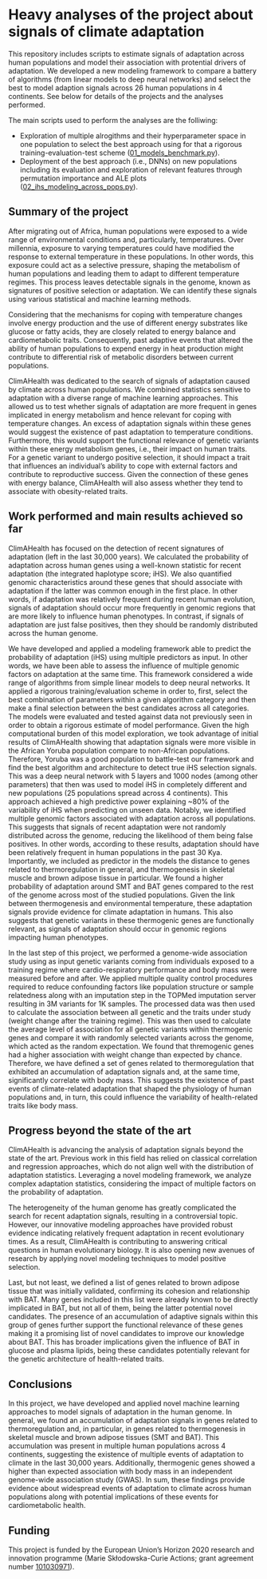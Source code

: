# **Heavy analyses of the project about signals of climate adaptation**

This repository includes scripts to estimate signals of adaptation across human populations and model their association with protential drivers of adaptation. We developed a new modeling framework to compare a battery of algorithms (from linear models to deep neural networks) and select the best to model adaption signals across 26 human populations in 4 continents. See below for details of the projects and the analyses performed.

The main scripts used to perform the analyses are the folliwing:

- Exploration of multiple alrogithms and their hyperparameter space in one population to select the best approach using for that a rigorous training-evaluation-test scheme ([01_models_benchmark.py](/ihs_modeling/scripts/01_models_benchmark.py)).
- Deployment of the best approach (i.e., DNNs) on new populations including its evaluation and exploration of relevant features through permutation importance and ALE plots ([02_ihs_modeling_across_pops.py](/ihs_modeling/scripts/02_ihs_modeling_across_pops.py)).


## Summary of the project
After migrating out of Africa, human populations were exposed to a wide range of environmental conditions and, particularly, temperatures. Over millennia, exposure to varying temperatures could have modified the response to external temperature in these populations. In other words, this exposure could act as a selective pressure, shaping the metabolism of human populations and leading them to adapt to different temperature regimes. This process leaves detectable signals in the genome, known as signatures of positive selection or adaptation. We can identify these signals using various statistical and machine learning methods. 

Considering that the mechanisms for coping with temperature changes involve energy production and the use of different energy substrates like glucose or fatty acids, they are closely related to energy balance and cardiometabolic traits. Consequently, past adaptive events that altered the ability of human populations to expend energy in heat production might contribute to differential risk of metabolic disorders between current populations.

ClimAHealth was dedicated to the search of signals of adaptation caused by climate across human populations. We combined statistics sensitive to adaptation with a diverse range of machine learning approaches. This allowed us to test whether signals of adaptation are more frequent in genes implicated in energy metabolism and hence relevant for coping with temperature changes. An excess of adaptation signals within these genes would suggest the existence of past adaptation to temperature conditions. Furthermore, this would support the functional relevance of genetic variants within these energy metabolism genes, i.e., their impact on human traits. For a genetic variant to undergo positive selection, it should impact a trait that influences an individual’s ability to cope with external factors and contribute to reproductive success. Given the connection of these genes with energy balance, ClimAHealth will also assess whether they tend to associate with obesity-related traits.


## Work performed and main results achieved so far
ClimAHealth has focused on the detection of recent signatures of adaptation (left in the last 30,000 years). We calculated the probability of adaptation across human genes using a well-known statistic for recent adaptation (the integrated haplotype score; iHS). We also quantified genomic characteristics around these genes that should associate with adaptation if the latter was common enough in the first place. In other words, if adaptation was relatively frequent during recent human evolution, signals of adaptation should occur more frequently in genomic regions that are more likely to influence human phenotypes. In contrast, if signals of adaptation are just false positives, then they should be randomly distributed across the human genome.

We have developed and applied a modeling framework able to predict the probability of adaptation (iHS) using multiple predictors as input. In other words, we have been able to assess the influence of multiple genomic factors on adaptation at the same time. This framework considered a wide range of algorithms from simple linear models to deep neural networks. It applied a rigorous training/evaluation scheme in order to, first, select the best combination of parameters within a given algorithm category and then make a final selection between the best candidates across all categories. The models were evaluated and tested against data not previously seen in order to obtain a rigorous estimate of model performance. Given the high computational burden of this model exploration, we took advantage of initial results of ClimAHealth showing that adaptation signals were more visible in the African Yoruba population compare to non-African populations. Therefore, Yoruba was a good population to battle-test our framework and find the best algorithm and architecture to detect true iHS selection signals. This was a deep neural network with 5 layers and 1000 nodes (among other parameters) that then was used to model iHS in completely different and new populations (25 populations spread across 4 continents). This approach achieved a high predictive power explaining ~80% of the variability of iHS when predicting on unseen data. Notably, we identified multiple genomic factors associated with adaptation across all populations. This suggests that signals of recent adaptation were not randomly distributed across the genome, reducing the likelihood of them being false positives. In other words, according to these results, adaptation should have been relatively frequent in human populations in the past 30 Kya. Importantly, we included as predictor in the models the distance to genes related to thermoregulation in general, and thermogenesis in skeletal muscle and brown adipose tissue in particular. We found a higher probability of adaptation around SMT and BAT genes compared to the rest of the genome across most of the studied populations. Given the link between thermogenesis and environmental temperature, these adaptation signals provide evidence for climate adaptation in humans. This also suggests that genetic variants in these thermogenic genes are functionally relevant, as signals of adaptation should occur in genomic regions impacting human phenotypes.

In the last step of this project, we performed a genome-wide association study using as input genetic variants coming from individuals exposed to a training regime where cardio-respiratory performance and body mass were measured before and after. We applied multiple quality control procedures required to reduce confounding factors like population structure or sample relatedness along  with an imputation step in the TOPMed imputation server resulting in 3M variants for 1K samples. The processed data was then used to calculate the association between all genetic and the traits under study (weight change after the training regime). This was then used to calculate the average level of association for all genetic variants within thermogenic genes and compare it with randomly selected variants across the genome, which acted as the random expectation. We found that thremogenic genes had a higher association with weight change than expected by chance. Therefore, we have defined a set of genes related to thermoregulation that exhibited an accumulation of adaptation signals and, at the same time, significantly correlate with body mass. This suggests the existence of past events of climate-related adaptation that shaped the physiology of human populations and, in turn, this could influence the variability of health-related traits like body mass.


## Progress beyond the state of the art
ClimAHealth is advancing the analysis of adaptation signals beyond the state of the art. Previous work in this field has relied on classical correlation and regression approaches, which do not align well with the distribution of adaptation statistics. Leveraging a novel modeling framework, we analyze complex adaptation statistics, considering the impact of multiple factors on the probability of adaptation.

The heterogeneity of the human genome has greatly complicated the search for recent adaptation signals, resulting in a controversial topic. However, our innovative modeling approaches have provided robust evidence indicating relatively frequent adaptation in recent evolutionary times. As a result, ClimAHealth is contributing to answering critical questions in human evolutionary biology. It is also opening new avenues of research by applying novel modeling techniques to model positive selection.

Last, but not least, we defined a list of genes related to brown adipose tissue that was initially validated, confirming its cohesion and relationship with BAT. Many genes included in this list were already known to be directly implicated in BAT, but not all of them, being the latter potential novel candidates. The presence of an accumulation of adaptive signals within this group of genes further support the functional relevance of these genes making it a promising list of novel candidates to improve our knowledge about BAT. This has broader implications given the influence of BAT in glucose and plasma lipids, being these candidates potentially relevant for the genetic architecture of health-related traits.


## Conclusions ##
In this project, we have developed and applied novel machine learning approaches to model signals of adaptation in the human genome. In general, we found an accumulation of adaptation signals in genes related to thermoregulation and, in particular, in genes related to thermogenesis in skeletal muscle and brown adipose tissues (SMT and BAT). This accumulation was present in multiple human populations across 4 continents, suggesting the existence of multiple events of adaptation to climate in the last 30,000 years. Additionally, thermogenic genes showed a higher than expected association with body mass in an independent genome-wide association study (GWAS). In sum, these findings provide evidence about widespread events of adaptation to climate across human populations along with potential implications of these events for cardiometabolic health.


## Funding
This project is funded by the European Union’s Horizon 2020 research and innovation programme (Marie Skłodowska-Curie Actions; grant agreement number [101030971](https://cordis.europa.eu/project/id/101030971)).
